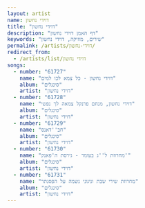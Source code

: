 ```yaml
---
layout: artist
name: דוידי נחשון
title: "דוידי נחשון"
description: "דף האמן דוידי נחשון"
keywords: "שירים, מוזיקה, דוידי נחשון"
permalink: /artists/דוידי-נחשון/
redirect_from:
  - /artists/list/דוידי נחשון
songs:
  - number: "61727"
    name: "דוידי נחשון - כל צמא לכו למים"
    album: "סינגלים"
    artist: "דוידי נחשון"
  - number: "61728"
    name: "דוידי נחשון, מנחם פרנקל צמאה לך נפשי"
    album: "סינגלים"
    artist: "דוידי נחשון"
  - number: "61729"
    name: "חב''דאנס"
    album: "סינגלים"
    artist: "דוידי נחשון"
  - number: "61730"
    name: "מחרוזת ל''ג בעומר - גירסת ה'פאנק'"
    album: "סינגלים"
    artist: "דוידי נחשון"
  - number: "61731"
    name: "מחרוזת שירי שבת וניגוני נשמה על הפסנתר"
    album: "סינגלים"
    artist: "דוידי נחשון"
---
```

